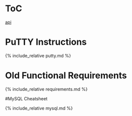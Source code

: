 # ToC
[api](api.md)

# PuTTY Instructions
{% include_relative putty.md %}

# Old Functional Requirements
{% include_relative requirements.md %}

#MySQL Cheatsheet

{% include_relative mysql.md %}